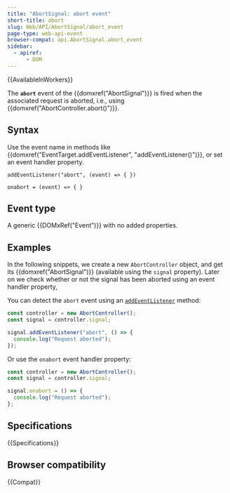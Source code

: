 ```yaml
---
title: "AbortSignal: abort event"
short-title: abort
slug: Web/API/AbortSignal/abort_event
page-type: web-api-event
browser-compat: api.AbortSignal.abort_event
sidebar:
  - apiref:
      - DOM
---
```


{{AvailableInWorkers}}

The **`abort`** event of the {{domxref("AbortSignal")}} is fired when the associated request is aborted, i.e., using {{domxref("AbortController.abort()")}}.

## Syntax

Use the event name in methods like {{domxref("EventTarget.addEventListener", "addEventListener()")}}, or set an event handler property.

```js-nolint
addEventListener("abort", (event) => { })

onabort = (event) => { }
```

## Event type

A generic {{DOMxRef("Event")}} with no added properties.

## Examples

In the following snippets, we create a new `AbortController` object, and get its {{domxref("AbortSignal")}} (available using the `signal` property). Later on we check whether or not the signal has been aborted using an event handler property,

You can detect the `abort` event using an [`addEventListener`](/en-US/docs/Web/API/EventTarget/addEventListener) method:

```js
const controller = new AbortController();
const signal = controller.signal;

signal.addEventListener("abort", () => {
  console.log("Request aborted");
});
```

Or use the `onabort` event handler property:

```js
const controller = new AbortController();
const signal = controller.signal;

signal.onabort = () => {
  console.log("Request aborted");
};
```

## Specifications

{{Specifications}}

## Browser compatibility

{{Compat}}
